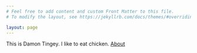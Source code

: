 ```yaml
---
# Feel free to add content and custom Front Matter to this file.
# To modify the layout, see https://jekyllrb.com/docs/themes/#overriding-theme-defaults

layout: page
---
```


This is Damon Tingey. I like to eat chicken. [About](https://dtingey.github.io/about/)
